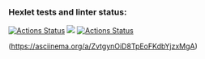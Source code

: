 ### Hexlet tests and linter status:
[![Actions Status](https://github.com/GHMan2021/python-project-lvl1/workflows/hexlet-check/badge.svg)](https://github.com/GHMan2021/python-project-lvl1/actions)
<a href="https://codeclimate.com/github/codeclimate/codeclimate/maintainability"><img src="https://api.codeclimate.com/v1/badges/a99a88d28ad37a79dbf6/maintainability" /></a>
[![Actions Status](https://github.com/GHMan2021/python-project-lvl1/workflows/lint-check/badge.svg)](https://github.com/GHMan2021/python-project-lvl1/actions)

(https://asciinema.org/a/ZvtgynOiD8TpEoFKdbYjzxMgA)
